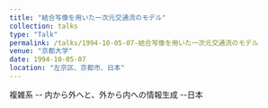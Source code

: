 ```yaml
---
title: "結合写像を用いた一次元交通流のモデル"
collection: talks
type: "Talk"
permalink: /talks/1994-10-05-07-結合写像を用いた一次元交通流のモデル
venue: "京都大学"
date: 1994-10-05-07
location: "左京区、京都市、日本"
---
```


複雑系 -- 内から外へと、外から内への情報生成 --日本
